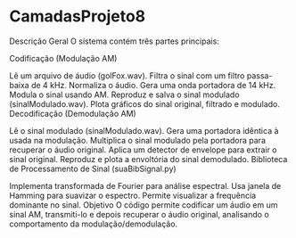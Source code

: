 # CamadasProjeto8

Descrição Geral
O sistema contém três partes principais:

Codificação (Modulação AM)

Lê um arquivo de áudio (golFox.wav).
Filtra o sinal com um filtro passa-baixa de 4 kHz.
Normaliza o áudio.
Gera uma onda portadora de 14 kHz.
Modula o sinal usando AM.
Reproduz e salva o sinal modulado (sinalModulado.wav).
Plota gráficos do sinal original, filtrado e modulado.
Decodificação (Demodulação AM)

Lê o sinal modulado (sinalModulado.wav).
Gera uma portadora idêntica à usada na modulação.
Multiplica o sinal modulado pela portadora para recuperar o áudio original.
Aplica um detector de envelope para extrair o sinal original.
Reproduz e plota a envoltória do sinal demodulado.
Biblioteca de Processamento de Sinal (suaBibSignal.py)

Implementa transformada de Fourier para análise espectral.
Usa janela de Hamming para suavizar o espectro.
Permite visualizar a frequência dominante no sinal.
Objetivo
O código permite codificar um áudio em um sinal AM, transmiti-lo e depois recuperar o áudio original, analisando o comportamento da modulação/demodulação. 
